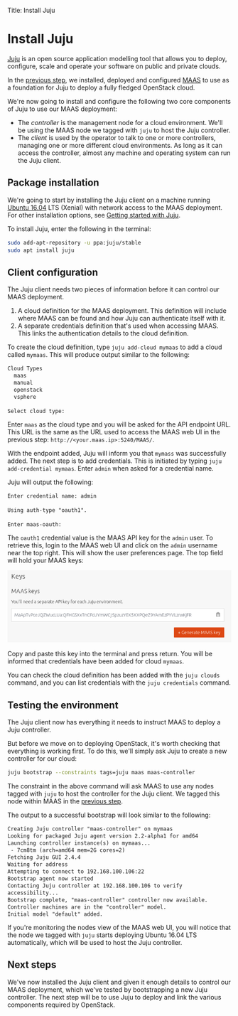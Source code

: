 Title: Install Juju

# Install Juju

[Juju][juju] is an open source application modelling tool that allows you to deploy,
configure, scale and operate your software on public and private clouds.

In the [previous step][installmaas], we installed, deployed and configured
[MAAS][maas] to use as a foundation for Juju to deploy a fully fledged
OpenStack cloud. 

We're now going to install and configure the following two core components of
Juju to use our MAAS deployment:

- The *controller* is the management node for a cloud environment. We'll be
  using the MAAS node we tagged with `juju` to host the Juju controller.
- The *client* is used by the operator to talk to one or more controllers,
  managing one or more different cloud environments. As long as it can access
the controller, almost any machine and operating system can run the Juju
client.

## Package installation

We're going to start by installing the Juju client on a machine running [Ubuntu
16.04][xenialdownload] LTS (Xenial) with network access to the MAAS deployment.
For other installation options, see [Getting started with Juju][otherinstall].

To install Juju, enter the following in the terminal:

```bash
sudo add-apt-repository -u ppa:juju/stable
sudo apt install juju
```

## Client configuration

The Juju client needs two pieces of information before it can control our MAAS
deployment.

1. A cloud definition for the MAAS deployment. This definition will include
   where MAAS can be found and how Juju can authenticate itself with it. 
1. A separate credentials definition that's used when accessing MAAS. This
   links the authentication details to the cloud definition.

To create the cloud definition, type `juju add-cloud mymaas` to add a cloud
called `mymaas`. This will produce output similar to the following:

```no-highlight
Cloud Types
  maas
  manual
  openstack
  vsphere

Select cloud type: 
```

Enter `maas` as the cloud type and you will be asked for the API endpoint URL.
This URL is the same as the URL used to access the MAAS web UI in the previous
step: `http://<your.maas.ip>:5240/MAAS/`.

With the endpoint added, Juju will inform you that `mymass` was successfully
added. The next step is to add credentials. This is initiated by typing
`juju add-credential mymaas`. Enter `admin` when asked for a credential name.

Juju will output the following:

```no-highlight
Enter credential name: admin

Using auth-type "oauth1".

Enter maas-oauth:
```

The `oauth1` credential value is the MAAS API key for the `admin` user. To
retrieve this, login to the MAAS web UI and click on the `admin` username near
the top right. This will show the user preferences page. The top field will
hold your MAAS keys:

![MAAS API key][install-juju_maaskey]

Copy and paste this key into the terminal and press return. You will be
informed that credentials have been added for cloud `mymaas`.

You can check the cloud definition has been added with the `juju clouds`
command, and you can list credentials with the `juju credentials` command. 

## Testing the environment

The Juju client now has everything it needs to instruct MAAS to deploy a Juju
controller. 

But before we move on to deploying OpenStack, it's worth checking that
everything is working first. To do this, we'll simply ask Juju to create a new
controller for our cloud:

```bash
juju bootstrap --constraints tags=juju maas maas-controller
```

The constraint in the above command will ask MAAS to use any nodes tagged with
`juju` to host the controller for the Juju client. We tagged this node within
MAAS in the [previous step][tagging]. 

The output to a successful bootstrap will look similar to the following:

```no-highlight
Creating Juju controller "maas-controller" on mymaas
Looking for packaged Juju agent version 2.2-alpha1 for amd64
Launching controller instance(s) on mymaas...
 - 7cm8tm (arch=amd64 mem=2G cores=2)
Fetching Juju GUI 2.4.4
Waiting for address
Attempting to connect to 192.168.100.106:22
Bootstrap agent now started
Contacting Juju controller at 192.168.100.106 to verify accessibility...
Bootstrap complete, "maas-controller" controller now available.
Controller machines are in the "controller" model.
Initial model "default" added.
```

If you're monitoring the nodes view of the MAAS web UI, you will notice that
the node we tagged with `juju` starts deploying Ubuntu 16.04 LTS automatically,
which will be used to host the Juju controller.

## Next steps

We've now installed the Juju client and given it enough details to control our
MAAS deployment, which we've tested by bootstrapping a new Juju controller. The
next step will be to use Juju to deploy and link the various components
required by OpenStack.

<!-- LINKS -->
[juju]: https://jujucharms.com/about
[maas]: https://maas.io/
[installmaas]: ./install-maas.md
[xenialdownload]: http://releases.ubuntu.com/16.04/
[otherinstall]: https://jujucharms.com/docs/stable/getting-started
[tagging]: ./install-maas.md#commision-nodes

<!-- IMAGES -->
[install-juju_maaskey]: ../media/install-juju_maaskey.png

